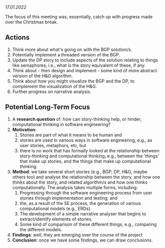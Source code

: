 *17.01.2022*

The focus of this meeting was, essentially, catch up with progress made over the Christmas break.

## Actions

1. Think more about what's going on with the BGP solution/s.
2. Potentially implement a threaded version of the BGP.
3. Update the DP story to include aspects of the solution relating to things like semaphores, i.e., what is the story equivalent of these, if any.
4. Think about - then design and implement - some kind of more abstract version of the H&G algorithm.
5. Think about how you might visualize the BGP and the DP, to complement the visualization of the H&G.
6. Further progress on narrative analysis.


## Potential Long-Term Focus

1. A **research question** of: how can story-thinking help, or hinder, computational thinking in software engineering?
2. **Motivation**:
   1. Stories are part of what it means to be human and
   2. stories are used in various ways in software engineering, e.g., as user stories, metaphors, etc, but
   3. there is no work that has formally looked at the relationship between story-thinking and computational thinking, e.g., between the 'things' that make up stories, and the things that make up computational thinking.
3. **Method**: we take several short stories (e.g., BGP, DP, H&G, maybe others too) and analyse the relationship between the story, and how one thinks about the story, and related algorithm/s and how one thinks computationally. The analysis takes multiple forms, including:
   1. Progressing through the software engineering process from user stories through implementation and testing; and
   2. the, as a result of the SE process, the generation of various computational models (e.g., ERDs).
   3. The development of a simple narrative analyser that begins to extract/identify elements of stories.
   4. Some kind of comparison of these different things, e.g., comparing the different models.
4. **Findings**: well, they are emerging over the course of the project
5. **Conclusion**: once we have some findings, we can draw conclusions.
